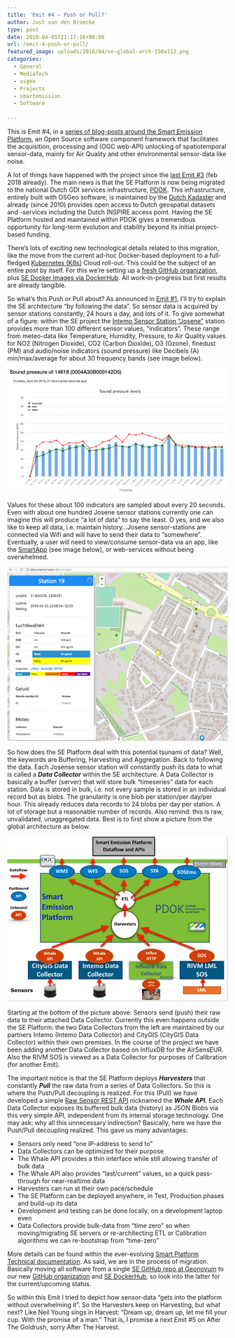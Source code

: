 ```yaml
---
title: 'Emit #4 – Push or Pull?'
author: Just van den Broecke
type: post
date: 2018-04-05T21:17:16+00:00
url: /emit-4-push-or-pull/
featured_image: uploads/2018/04/se-global-arch-150x112.png
categories:
  - General
  - MediaTech
  - osgeo
  - Projects
  - smartemission
  - Software

---
```

This is Emit #4, in a [series of blog-posts around the Smart Emission Platform][13], an Open Source software component framework that facilitates the acquisition, processing and (OGC web-API) unlocking of spatiotemporal sensor-data, mainly for Air Quality and other environmental sensor-data like noise.

A lot of things have happened with the project since the [last Emit #3][1] (feb 2018 already). The main news is that the SE Platform is now being migrated to the national Dutch GDI services infrastructure, [PDOK][2]. This infrastructure, entirely built with OSGeo software, is maintained by the [Dutch Kadaster][3] and already (since 2010) provides open access to Dutch geospatial datasets and -services including the Dutch INSPIRE access point. Having the SE Platform hosted and maintained within PDOK gives a tremendous opportunity for long-term evolution and stability beyond its initial project-based funding.

There&#8217;s lots of exciting new technological details related to this migration, like the move from the current ad-hoc Docker-based deployment to a full-fledged [Kubernetes (K8s)][4] Cloud roll-out. This could be the subject of an entire post by itself. For this we&#8217;re setting up a [fresh GitHub organization][5], plus [SE Docker Images via DockerHub][6]. All work-in-progress but first results are already tangible.

So what&#8217;s this Push or Pull about? As announced in [Emit #1][7], I&#8217;ll try to explain the SE architecture &#8220;by following the data&#8221;. So sensor data is acquired by sensor stations constantly, 24 hours a day, and lots of it. To give somewhat of a figure: within the SE project the [Intemo Sensor Station &#8220;Josene&#8221;][8] station provides more than 100 different sensor values, &#8220;indicators&#8221;. These range from meteo-data like Temperature, Humidity, Pressure, to Air Quality values for NO2 (Nitrogen Dioxide), CO2 (Carbon Dioxide), O3 (Ozone), finedust (PM) and audio/noise indicators (sound pressure) like Decibels (A) min/max/average for about 30 frequency bands (see image below).

![ ](/uploads/2018/04/sound-josene.png)

Values for these about 100 indicators are sampled about every 20 seconds. Even with about one hundred Josene sensor stations currently one can imagine this will produce &#8220;a lot of data&#8221; to say the least. O yes, and we also like to keep all data, i.e. maintain history&#8230;Josene sensor-stations are connected via Wifi and will have to send their data to &#8220;somewhere&#8221;. Eventually, a user will need to view/consume sensor-data via an app, like the [SmartApp][9] (see image below), or web-services without being overwhelmed.

![ ](/uploads/2018/04/smartapp.png)

So how does the SE Platform deal with this potential tsunami of data? Well, the keywords are Buffering, Harvesting and Aggregation. Back to following the data. Each Josense sensor station will constantly push its data to what is called a _**Data Collector**_ within the SE architecture. A Data Collector is basically a buffer (server) that will store bulk &#8220;timeseries&#8221; data for each station. Data is stored in bulk, i.e. not every sample is stored in an individual record but as blobs. The granularity is one blob per station/per day/per hour.  This already reduces data records to 24 blobs per day per station. A lot of storage but a reasonable number of records. Also remind: this is raw, unvalidated, unaggregated data. Best is to first show a picture from the global architecture as below.

![ ](/uploads/2018/04/se-global-arch.png)

Starting at the bottom of the picture above: Sensors send (push) their raw data to their attached Data Collector. Currently this even happens outside the SE Platform: the two Data Collectors from the left are maintained by our partners Intemo (Intemo Data Collector) and CityGIS (CityGIS Data Collector) within their own premises. In the course of the project we have been adding another Data Collector based on InfluxDB for the AirSensEUR. Also the RIVM SOS is viewed as a Data Collector for purposes of Calibration (for another Emit).

The important notice is that the SE Platform deploys _**Harvesters**_ that constantly _**Pull**_ the raw data from a series of Data Collectors. So this is where the Push/Pull decoupling is realized. For this (Pull) we have developed a simple [Raw Sensor REST API][10] nicknamed the _**Whale API**_. Each Data Collector exposes its buffered bulk data (history) as JSON Blobs via this very simple API, independent from its internal storage technology. One may ask: why all this unnecessary indirection? Basically, here we have the Push/Pull decoupling realized. This gave us many advantages:

  * Sensors only need &#8220;one IP-address to send to&#8221;
  * Data Collectors can be optimized for their purpose
  * The Whale API provides a thin interface while still allowing transfer of bulk data
  * The Whale API also provides &#8220;last/current&#8221; values, so a quick pass-through for near-realtime data
  * Harvesters can run at their own pace/schedule
  * The SE Platform can be deployed anywhere, in Test, Production phases and build-up its data
  * Development and testing can be done locally, on a development laptop even
  * Data Collectors provide bulk-data from &#8220;time zero&#8221; so when moving/migrating SE servers or re-architecting ETL or Calibration algorithms we can re-bootstrap from &#8220;time-zero&#8221;

More details can be found within the ever-evolving [Smart Platform Technical documentation][11]. As said, we are in the process of migration. Basically moving all software from a single [SE GitHub repo at Geonovum][12] to our new [GitHub organization][5] and [SE DockerHub][6], so look into the latter for the current/upcoming status.

So within this Emit I tried to depict how sensor-data &#8220;gets into the platform without overwhelming it&#8221;. So the Harvesters keep on Harvesting, but what next? Like Neil Young sings in Harvest: &#8220;Dream up, dream up, let me fill your cup. With the promise of a man.&#8221; That is, I promise a next Emit #5 on After The Goldrush, sorry After The Harvest.

 [1]: https://justobjects.nl/emit-3/
 [2]: https://www.pdok.nl/
 [3]: https://www.kadaster.nl/
 [4]: https://kubernetes.io/
 [5]: https://github.com/smartemission
 [6]: https://hub.docker.com/r/smartemission/
 [7]: https://justobjects.nl/emit-1/
 [8]: http://www.snuffle.org/doku.php?id=josene
 [9]: http://data.smartemission.nl/smartapp/
 [10]: https://github.com/Geonovum/smartemission/tree/master/docs/specs/rawsensor-api
 [11]: http://smartplatform.readthedocs.io/en/latest/api.html
 [12]: https://github.com/Geonovum/smartemission
 [13]: /categories/smartemission/
